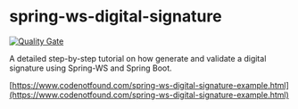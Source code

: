 # spring-ws-digital-signature

[![Quality Gate](https://sonarqube.com/api/badges/gate?key=com.codenotfound:spring-ws-digital-signature)](https://sonarqube.com/dashboard/index/com.codenotfound:spring-ws-digital-signature)

A detailed step-by-step tutorial on how generate and validate a digital signature using Spring-WS and Spring Boot.

[https://www.codenotfound.com/spring-ws-digital-signature-example.html](https://www.codenotfound.com/spring-ws-digital-signature-example.html)
